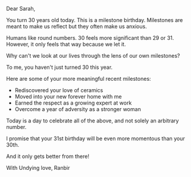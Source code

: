 Dear Sarah,

You turn 30 years old today. This is a milestone birthday. Milestones are meant to make us reflect but they often make us anxious.

Humans like round numbers. 30 feels more significant than 29 or 31. However, it only feels that way because we let it.

Why can't we look at our lives through the lens of our own milestones?

To me, you haven't just turned 30 this year.

Here are some of your more meaningful recent milestones:

- Rediscovered your love of ceramics 
- Moved into your new forever home with me
- Earned the respect as a growing expert at work
- Overcome a year of adversity as a stronger woman

Today is a day to celebrate all of the above, and not solely an arbitrary number.

I promise that your 31st birthday will be even more momentous than your 30th.

And it only gets better from there!

With Undying love, 
Ranbir